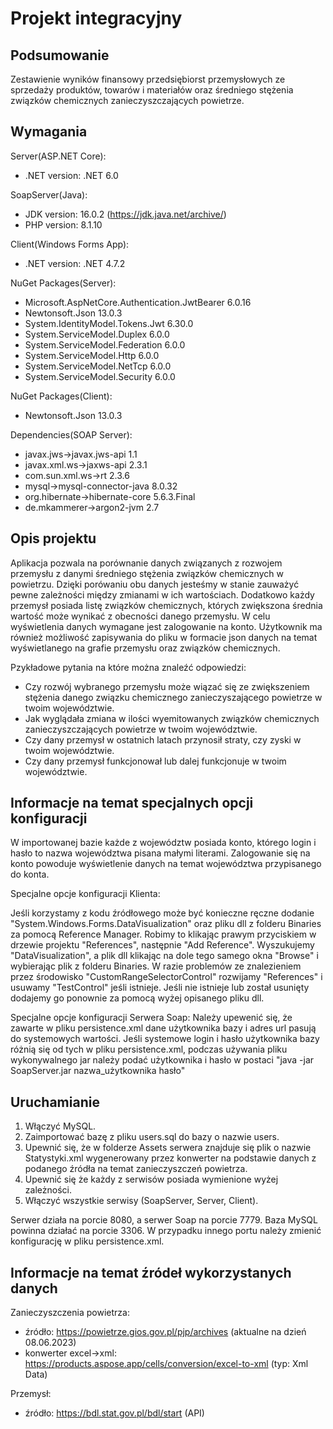 # Projekt integracyjny

## Podsumowanie

Zestawienie wyników finansowy przedsiębiorst przemysłowych ze sprzedaży produktów, towarów i materiałów oraz średniego stężenia związków chemicznych zanieczyszczających powietrze.

## Wymagania

Server(ASP.NET Core):
* .NET version: .NET 6.0

SoapServer(Java):
* JDK version: 16.0.2 (https://jdk.java.net/archive/)
* PHP version: 8.1.10

Client(Windows Forms App):
* .NET version: .NET 4.7.2

NuGet Packages(Server):
* Microsoft.AspNetCore.Authentication.JwtBearer 6.0.16
* Newtonsoft.Json 13.0.3
* System.IdentityModel.Tokens.Jwt 6.30.0
* System.ServiceModel.Duplex 6.0.0
* System.ServiceModel.Federation 6.0.0
* System.ServiceModel.Http 6.0.0
* System.ServiceModel.NetTcp 6.0.0
* System.ServiceModel.Security 6.0.0

NuGet Packages(Client):
* Newtonsoft.Json 13.0.3

Dependencies(SOAP Server):
* javax.jws->javax.jws-api 1.1
* javax.xml.ws->jaxws-api 2.3.1
* com.sun.xml.ws->rt 2.3.6
* mysql->mysql-connector-java 8.0.32
* org.hibernate->hibernate-core 5.6.3.Final
* de.mkammerer->argon2-jvm 2.7

## Opis projektu

Aplikacja pozwala na porównanie danych związanych z rozwojem przemysłu z danymi średniego stężenia związków chemicznych w powietrzu. Dzięki porówaniu obu danych jesteśmy w stanie zauważyć pewne zależności między zmianami w ich wartościach. 
Dodatkowo każdy przemysł posiada listę związków chemicznych, których zwiększona średnia wartość może wynikać z obecności danego przemysłu. W celu wyświetlenia danych wymagane jest zalogowanie na konto. 
Użytkownik ma również możliwość zapisywania do pliku w formacie json danych na temat wyświetlanego na grafie przemysłu oraz związków chemicznych.

Pzykładowe pytania na które można znaleźć odpowiedzi:
- Czy rozwój wybranego przemysłu może wiązać się ze zwiększeniem stężenia danego związku chemicznego zanieczyszającego powietrze w twoim województwie.
- Jak wyglądała zmiana w ilości wyemitowanych związków chemicznych zanieczyszczających powietrze w twoim województwie.
- Czy dany przemysł w ostatnich latach przynosił straty, czy zyski w twoim województwie.
- Czy dany przemysł funkcjonował lub dalej funkcjonuje w twoim województwie.

## Informacje na temat specjalnych opcji konfiguracji

W importowanej bazie każde z województw posiada konto, którego login i hasło to nazwa województwa pisana małymi literami.
Zalogowanie się na konto powoduje wyświetlenie danych na temat województwa przypisanego do konta. 

Specjalne opcje konfiguracji Klienta: 

Jeśli korzystamy z kodu źródłowego może być konieczne ręczne dodanie "System.Windows.Forms.DataVisualization" oraz pliku dll z folderu Binaries za pomocą Reference Manager. 
Robimy to klikając prawym przyciskiem w drzewie projektu "References", następnie "Add Reference". Wyszukujemy "DataVisualization", a plik dll klikając na dole tego samego 
okna "Browse" i wybierając plik z folderu Binaries.
W razie problemów ze znalezieniem przez środowisko "CustomRangeSelectorControl" rozwijamy "References" i usuwamy "TestControl" jeśli istnieje. Jeśli nie istnieje lub został usunięty dodajemy go ponownie za pomocą wyżej opisanego pliku dll.

Specjalne opcje konfiguracji Serwera Soap:
Należy upewenić się, że zawarte w pliku persistence.xml dane użytkownika bazy i adres url pasują do systemowych wartości.
Jeśli systemowe login i hasło użytkownika bazy różnią się od tych w pliku persistence.xml, podczas używania pliku wykonywalnego jar należy podać użytkownika i hasło w postaci "java -jar SoapServer.jar nazwa_użytkownika hasło"

## Uruchamianie

1. Włączyć MySQL.
2. Zaimportować bazę z pliku users.sql do bazy o nazwie users.
3. Upewnić się, że w folderze Assets serwera znajduje się plik o nazwie Statystyki.xml wygenerowany przez konwerter na podstawie danych z podanego źródła na temat zanieczyszczeń powietrza.
4. Upewnić się że każdy z serwisów posiada wymienione wyżej zależności.
5. Włączyć wszystkie serwisy (SoapServer, Server, Client).

Serwer działa na porcie 8080, a serwer Soap na porcie 7779. Baza MySQL powinna działać na porcie 3306. W przypadku innego portu należy zmienić konfigurację w pliku persistence.xml.

## Informacje na temat źródeł wykorzystanych danych

Zanieczyszczenia powietrza:
* źródło: https://powietrze.gios.gov.pl/pjp/archives (aktualne na dzień 08.06.2023)
* konwerter excel->xml: https://products.aspose.app/cells/conversion/excel-to-xml (typ: Xml Data)

Przemysł:
* źródło: https://bdl.stat.gov.pl/bdl/start (API)
